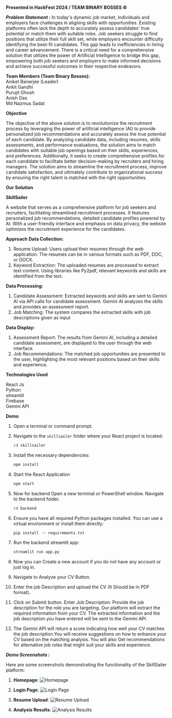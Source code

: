 **Presented in HackFest 2024 / TEAM BINARY BOSSES ©**

**_Problem Statement :_**
In today's dynamic job market, individuals and employers face challenges in aligning skills with opportunities. Existing platforms often lack the depth to accurately assess candidates' true potential or match them with suitable roles. Job seekers struggle to find positions that utilize their full skill set, while employers encounter difficulty identifying the best-fit candidates. This gap leads to inefficiencies in hiring and career advancement. There is a critical need for a comprehensive solution that utilizes the power of Artificial Intelligence to bridge this gap, empowering both job seekers and employers to make informed decisions and achieve successful outcomes in their respective endeavors.

**Team Members (Team Binary Bosses):**\
Aniket Banerjee (Leader)\
Ankit Gandhi\
Purujit Ghosh\
Anish Das\
Md Nazmus Sadat

**Objective**

The objective of the above solution is to revolutionize the recruitment process by leveraging the power of artificial intelligence (AI) to provide personalized job recommendations and accurately assess the true potential of each candidate. By analyzing candidate data, including resumes, skills assessments, and performance evaluations, the solution aims to match candidates with suitable job openings based on their skills, experiences, and preferences. Additionally, it seeks to create comprehensive profiles for each candidate to facilitate better decision-making by recruiters and hiring managers. The solution aims to streamline the recruitment process, improve candidate satisfaction, and ultimately contribute to organizational success by ensuring the right talent is matched with the right opportunities.

**Our Solution**

**SkillSailer**

A website that serves as a comprehensive platform for job seekers and recruiters, facilitating streamlined recruitment processes. It features personalized job recommendations, detailed candidate profiles powered by AI. With a user-friendly interface and emphasis on data privacy, the website optimizes the recruitment experience for the candidates.

**Approach**
**Data Collection:**

1. Resume Upload: Users upload their resumes through the web application. The resumes can be in various formats such as PDF, DOC, or DOCX.
2. Keyword Extraction: The uploaded resumes are processed to extract text content. Using libraries like Py2pdf, relevant keywords and skills are identified from the text.

**Data Processing:**

1. Candidate Assessment: Extracted keywords and skills are sent to Gemini AI via API calls for candidate assessment. Gemini AI analyzes the skills and provides an assessment report.
2. Job Matching: The system compares the extracted skills with job descriptions given as input

**Data Display:**

1. Assessment Report: The results from Gemini AI, including a detailed candidate assessment, are displayed to the user through the web interface.
2. Job Recommendations: The matched job opportunities are presented to the user, highlighting the most relevant positions based on their skills and experience.

**Technologies Used**

React Js\
Python\
streamlit\
Firebase\
Gemini API

**Demo**
1. Open a terminal or command prompt.
2. Navigate to the `skillsailer` folder where your React project is located:
   ```bash
   cd skillsailer
3. Install the necessary dependencies:
   ```bash
   npm install
4. Start the React Application
   ```bash
   npm start
5. Now for backend Open a new terminal or PowerShell window. Navigate to the backend folder.
   ```bash
   cd backend
6. Ensure you have all required Python packages installed. You can use a virtual environment or install them directly:
   ```bash
   pip install -r requirements.txt
7. Run the backend streamlit app:
   ```bash
   streamlit run app.py
8. Now you can Create a new account if you do not have any account or just log in. 
9. Navigate to Analyze your CV Button.
10. Enter the job Description and upload the CV (It Should be in PDF format).
11. Click on Submit button. Enter Job Description: Provide the job description for the role you are targeting. Our platform will extract the required information from your CV. The extracted information and the job description you have entered will be sent to the Gemini API.

12. The Gemini API will return a score indicating how well your CV matches the job description.You will receive suggestions on how to enhance your CV based on the matching analysis. You will also Get recommendations for alternative job roles that might suit your skills and experience.

***Demo Screenshots :***

Here are some screenshots demonstrating the functionality of the SkillSailer platform:

1. **Homepage**:
   ![Homepage](demo1.png)

2. **Login Page**:
   ![Login Page](demo2.png)

3. **Resume Upload**:
   ![Resume Upload](demo3.png)

4. **Analysis Results**:
   ![Analysis Results](demo4.png)